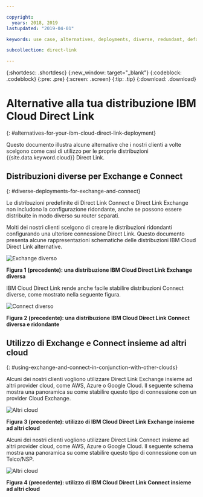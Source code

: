 ```yaml
---

copyright:
  years: 2018, 2019
lastupdated: "2019-04-01"

keywords: use case, alternatives, deployments, diverse, redundant, default, multi-cloud, other clouds, schematic

subcollection: direct-link

---
```


{:shortdesc: .shortdesc}
{:new_window: target="_blank"}
{:codeblock: .codeblock}
{:pre: .pre}
{:screen: .screen}
{:tip: .tip}
{:download: .download}

# Alternative alla tua distribuzione IBM Cloud Direct Link
{: #alternatives-for-your-ibm-cloud-direct-link-deployment}

Questo documento illustra alcune alternative che i nostri clienti a volte scelgono come casi di utilizzo per le proprie distribuzioni {{site.data.keyword.cloud}} Direct Link.

## Distribuzioni diverse per Exchange e Connect
{: #diverse-deployments-for-exchange-and-connect}

Le distribuzioni predefinite di Direct Link Connect e Direct Link Exchange non includono la configurazione ridondante, anche se possono essere distribuite in modo diverso su router separati.

Molti dei nostri clienti scelgono di creare le distribuzioni ridondanti configurando una ulteriore connessione Direct Link. Questo documento presenta alcune rappresentazioni schematiche delle distribuzioni IBM Cloud Direct Link alternative.

![Exchange diverso](/images/Direct-Link-Exchange-Diverse.png)

**Figura 1 (precedente): una distribuzione IBM Cloud Direct Link Exchange diversa**

IBM Cloud Direct Link rende anche facile stabilire distribuzioni Connect diverse, come mostrato nella seguente figura.

![Connect diverso](/images/Direct-Link-Connect-Diverse.png)


**Figura 2 (precedente): una distribuzione IBM Cloud Direct Link Connect diversa e ridondante**

## Utilizzo di Exchange e Connect insieme ad altri cloud
{: #using-exchange-and-connect-in-conjunction-with-other-clouds}

Alcuni dei nostri clienti vogliono utilizzare Direct Link Exchange insieme ad altri provider cloud, come AWS, Azure o Google Cloud. Il seguente schema mostra una panoramica su come stabilire questo tipo di connessione con un provider Cloud Exchange.

![Altri cloud](/images/Direct-Link-Exchange-Other-Clouds.png)

**Figura 3 (precedente): utilizzo di IBM Cloud Direct Link Exchange insieme ad altri cloud**

Alcuni dei nostri clienti vogliono utilizzare Direct Link Connect insieme ad altri provider cloud, come AWS, Azure o Google Cloud. Il seguente schema mostra una panoramica su come stabilire questo tipo di connessione con un Telco/NSP.

![Altri cloud](/images/Direct-Link-Connect-other-clouds.png)

**Figura 4 (precedente): utilizzo di IBM Cloud Direct Link Connect insieme ad altri cloud**

